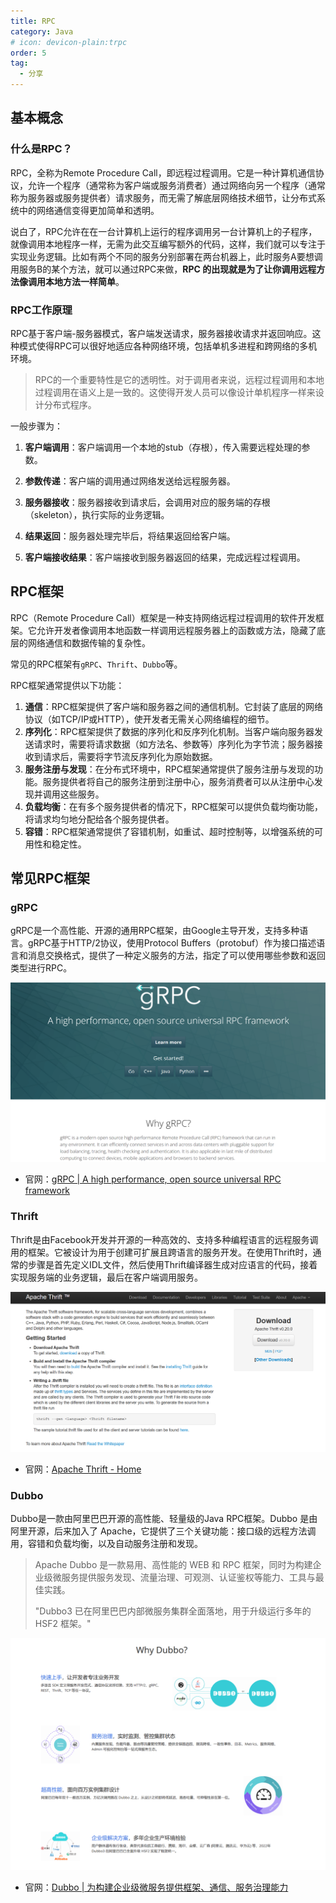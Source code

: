 ```yaml
---
title: RPC
category: Java
# icon: devicon-plain:trpc
order: 5
tag:
  - 分享
---
```


## 基本概念

### 什么是RPC？

RPC，全称为Remote Procedure Call，即远程过程调用。它是一种计算机通信协议，允许一个程序（通常称为客户端或服务消费者）通过网络向另一个程序（通常称为服务器或服务提供者）请求服务，而无需了解底层网络技术细节，让分布式系统中的网络通信变得更加简单和透明。

说白了，RPC允许在在一台计算机上运行的程序调用另一台计算机上的子程序，就像调用本地程序一样，无需为此交互编写额外的代码，这样，我们就可以专注于实现业务逻辑。比如有两个不同的服务分别部署在两台机器上，此时服务A要想调用服务B的某个方法，就可以通过RPC来做，**RPC 的出现就是为了让你调用远程方法像调用本地方法一样简单**。

### RPC工作原理

RPC基于客户端-服务器模式，客户端发送请求，服务器接收请求并返回响应。这种模式使得RPC可以很好地适应各种网络环境，包括单机多进程和跨网络的多机环境。

> RPC的一个重要特性是它的透明性。对于调用者来说，远程过程调用和本地过程调用在语义上是一致的。这使得开发人员可以像设计单机程序一样来设计分布式程序。

一般步骤为：

1. **客户端调用**：客户端调用一个本地的stub（存根），传入需要远程处理的参数。

2. **参数传递**：客户端的调用通过网络发送给远程服务器。

3. **服务器接收**：服务器接收到请求后，会调用对应的服务端的存根（skeleton），执行实际的业务逻辑。

4. **结果返回**：服务器处理完毕后，将结果返回给客户端。

5. **客户端接收结果**：客户端接收到服务器返回的结果，完成远程过程调用。

## RPC框架

RPC（Remote Procedure Call）框架是一种支持网络远程过程调用的软件开发框架。它允许开发者像调用本地函数一样调用远程服务器上的函数或方法，隐藏了底层的网络通信和数据传输的复杂性。

常见的RPC框架有`gRPC`、`Thrift`、`Dubbo`等。

RPC框架通常提供以下功能：

1. **通信**：RPC框架提供了客户端和服务器之间的通信机制。它封装了底层的网络协议（如TCP/IP或HTTP），使开发者无需关心网络编程的细节。
2. **序列化**：RPC框架提供了数据的序列化和反序列化机制。当客户端向服务器发送请求时，需要将请求数据（如方法名、参数等）序列化为字节流；服务器接收到请求后，需要将字节流反序列化为原始数据。
3. **服务注册与发现**：在分布式环境中，RPC框架通常提供了服务注册与发现的功能。服务提供者将自己的服务注册到注册中心，服务消费者可以从注册中心发现并调用这些服务。
4. **负载均衡**：在有多个服务提供者的情况下，RPC框架可以提供负载均衡功能，将请求均匀地分配给各个服务提供者。
5. **容错**：RPC框架通常提供了容错机制，如重试、超时控制等，以增强系统的可用性和稳定性。

## 常见RPC框架

### gRPC

gRPC是一个高性能、开源的通用RPC框架，由Google主导开发，支持多种语言。gRPC基于HTTP/2协议，使用Protocol Buffers（protobuf）作为接口描述语言和消息交换格式，提供了一种定义服务的方法，指定了可以使用哪些参数和返回类型进行RPC。

![image-20240418180959692](images/05_RPC/image-20240418180959692.png)

- 官网：[gRPC | A high performance, open source universal RPC framework](https://grpc.io/)

### Thrift

Thrift是由Facebook开发并开源的一种高效的、支持多种编程语言的远程服务调用的框架。它被设计为用于创建可扩展且跨语言的服务开发。在使用Thrift时，通常的步骤是首先定义IDL文件，然后使用Thrift编译器生成对应语言的代码，接着实现服务端的业务逻辑，最后在客户端调用服务。

![image-20240418181700261](images/05_RPC/image-20240418181700261.png)

- 官网：[Apache Thrift - Home](https://thrift.apache.org/)

### Dubbo

Dubbo是一款由阿里巴巴开源的高性能、轻量级的Java RPC框架。Dubbo 是由阿里开源，后来加入了 Apache，它提供了三个关键功能：接口级的远程方法调用，容错和负载均衡，以及自动服务注册和发现。

> Apache Dubbo 是一款易用、高性能的 WEB 和 RPC 框架，同时为构建企业级微服务提供服务发现、流量治理、可观测、认证鉴权等能力、工具与最佳实践。
>
> "Dubbo3 已在阿里巴巴内部微服务集群全面落地，用于升级运行多年的 HSF2 框架。"

![image-20240418182018826](images/05_RPC/image-20240418182018826.png)

- 官网：[Dubbo | 为构建企业级微服务提供框架、通信、服务治理能力](https://dubbo.apache.org/zh/)